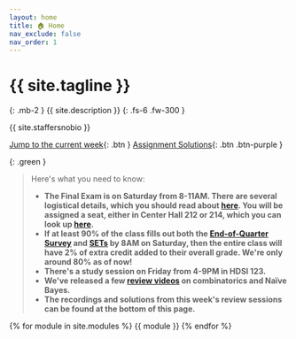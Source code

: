 ```yaml
---
layout: home
title: 🏠 Home
nav_exclude: false
nav_order: 1
---
```


# {{ site.tagline }}

{: .mb-2 }
{{ site.description }}
{: .fs-6 .fw-300 }

{{ site.staffersnobio }}

[Jump to the current week](#week-9-conditional-independence-na%C3%AFve-bayes-br-small-there-will-not-be-live-lecture-on-tuesday-instead-a-pre-recorded-video-and-annotated-slides-have-already-been-posted-below-along-with-tuesday-s-lecture-read-this-note-on-a-href-conditional-independence-conditional-independence-a-small){: .btn } [Assignment Solutions](https://edstem.org/us/courses/57667/discussion/4730099){: .btn .btn-purple }

{: .green }
> Here's what you need to know:
> - **The Final Exam is on Saturday from 8-11AM. There are several logistical details, which you should read about [here](https://edstem.org/us/courses/57667/discussion/5028163). You will be assigned a seat, either in Center Hall 212 or 214, which you can look up [here](https://docs.google.com/spreadsheets/d/1smu7prCuUpJcGDz1kQnfn7cQ90u9C6M1RgK6IiVHpfw/edit#gid=767657234).**
> - **If at least 90% of the class fills out both the [End-of-Quarter Survey](https://docs.google.com/forms/d/e/1FAIpQLSffswste_zytkO55njB5fLcJWdRbTj1cM7T87zUEhAhTi0-kQ/viewform) and [SETs](https://academicaffairs.ucsd.edu/Modules/Evals/) by 8AM on Saturday, then the entire class will have 2% of extra credit added to their overall grade. We're only around 80% as of now!**
> - **There's a study session on Friday from 4-9PM in HDSI 123.**
> - **We've released a few [review videos](https://edstem.org/us/courses/57667/discussion/5024313) on combinatorics and Naïve Bayes.**
> - **The recordings and solutions from this week's review sessions can be found at the bottom of this page.**

{% for module in site.modules %}
{{ module }}
{% endfor %}
